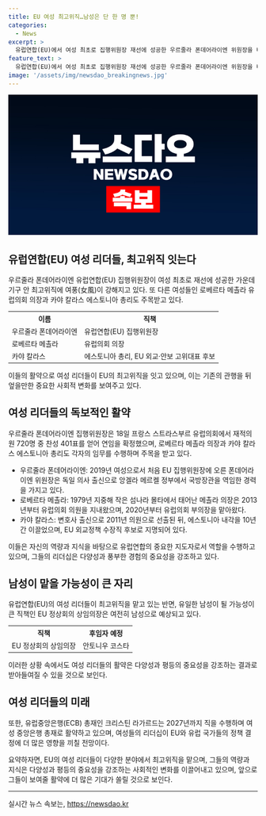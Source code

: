 ```yaml
---
title: EU 여성 최고위직…남성은 단 한 명 뿐!
categories:
  - News
excerpt: >
  유럽연합(EU)에서 여성 최초로 집행위원장 재선에 성공한 우르줄라 폰데어라이엔 위원장을 비롯해 여성들의 영향력이 커지고 있다. 로베르타 메촐라 유럽의회 의장과 카야 칼라스 에스토니아 총리도 여성으로서의 역할을 이끌어가고 있다. 남성 차출이 예상되는 EU 정상회의 상임의장과 유럽중앙은행(ECB) 총재 등에서도 여성의 영향력이 커지고 있다. 이러한 상황은 EU 내 여성 리더십의 증가를 시사하며, 여성들의 세계 정치 및 경제 무대에서의 역할이 더욱 중요해지고 있다.
feature_text: >
  유럽연합(EU)에서 여성 최초로 집행위원장 재선에 성공한 우르줄라 폰데어라이엔 위원장을 비롯해 여성들의 영향력이 커지고 있다. 로베르타 메촐라 유럽의회 의장과 카야 칼라스 에스토니아 총리도 여성으로서의 역할을 이끌어가고 있다. 남성 차출이 예상되는 EU 정상회의 상임의장과 유럽중앙은행(ECB) 총재 등에서도 여성의 영향력이 커지고 있다. 이러한 상황은 EU 내 여성 리더십의 증가를 시사하며, 여성들의 세계 정치 및 경제 무대에서의 역할이 더욱 중요해지고 있다.
image: '/assets/img/newsdao_breakingnews.jpg'
---
```


<p><img src="/assets/img/newsdao_breakingnews.jpg" alt="koreaapp 속보" /></p>

<h2 data-ke-size="size26">유럽연합(EU) 여성 리더들, 최고위직 잇는다</h2>

<p data-ke-size="size16">우르줄라 폰데어라이엔 유럽연합(EU) 집행위원장이 여성 최초로 재선에 성공한 가운데 기구 안 최고위직에 여풍(女風)이 강해지고 있다. 또 다른 여성들인 로베르타 메촐라 유럽의회 의장과 카야 칼라스 에스토니아 총리도 주목받고 있다.</p>

<table>
    <tr>
        <th>이름</th>
        <th>직책</th>
    </tr>
    <tr>
        <td>우르줄라 폰데어라이엔</td>
        <td>유럽연합(EU) 집행위원장</td>
    </tr>
    <tr>
        <td>로베르타 메촐라</td>
        <td>유럽의회 의장</td>
    </tr>
    <tr>
        <td>카야 칼라스</td>
        <td>에스토니아 총리, EU 외교·안보 고위대표 후보</td>
    </tr>
</table>

<p data-ke-size="size16">이들의 활약으로 여성 리더들이 EU의 최고위직을 잇고 있으며, 이는 기존의 관행을 뒤엎을만한 중요한 사회적 변화를 보여주고 있다.</p>

<h2 data-ke-size="size26">여성 리더들의 독보적인 활약</h2>

<p data-ke-size="size16">우르줄라 폰데어라이엔 집행위원장은 18일 프랑스 스트라스부르 유럽의회에서 재적의원 720명 중 찬성 401표를 얻어 연임을 확정했으며, 로베르타 메촐라 의장과 카야 칼라스 에스토니아 총리도 각자의 임무를 수행하며 주목을 받고 있다.</p>

<ul>
    <li>우르줄라 폰데어라이엔: 2019년 여성으로서 처음 EU 집행위원장에 오른 폰데어라이엔 위원장은 독일 의사 출신으로 앙겔라 메르켈 정부에서 국방장관을 역임한 경력을 가지고 있다.</li>
    <li>로베르타 메촐라: 1979년 지중해 작은 섬나라 몰타에서 태어난 메촐라 의장은 2013년부터 유럽의회 의원을 지내왔으며, 2020년부터 유럽의회 부의장을 맡아왔다.</li>
    <li>카야 칼라스: 변호사 출신으로 2011년 의원으로 선출된 뒤, 에스토니아 내각을 10년간 이끌었으며, EU 외교정책 수장직 후보로 지명되어 있다.</li>
</ul>

<p data-ke-size="size16">이들은 자신의 역량과 지식을 바탕으로 유럽연합의 중요한 지도자로서 역할을 수행하고 있으며, 그들의 리더십은 다양성과 풍부한 경험의 중요성을 강조하고 있다.</p>

<h2 data-ke-size="size26">남성이 맡을 가능성이 큰 자리</h2>

<p data-ke-size="size16">유럽연합(EU)의 여성 리더들이 최고위직을 맡고 있는 반면, 유일한 남성이 될 가능성이 큰 직책인 EU 정상회의 상임의장은 여전히 남성으로 예상되고 있다.</p>

<table>
    <tr>
        <th>직책</th>
        <th>후임자 예정</th>
    </tr>
    <tr>
        <td>EU 정상회의 상임의장</td>
        <td>안토니우 코스타</td>
    </tr>
</table>

<p data-ke-size="size16">이러한 상황 속에서도 여성 리더들의 활약은 다양성과 평등의 중요성을 강조하는 결과로 받아들여질 수 있을 것으로 보인다.</p>

<h2 data-ke-size="size26">여성 리더들의 미래</h2>

<p data-ke-size="size16">또한, 유럽중앙은행(ECB) 총재인 크리스틴 라가르드는 2027년까지 직을 수행하며 여성 중앙은행 총재로 활약하고 있으며, 여성들의 리더십이 EU와 유럽 국가들의 정책 결정에 더 많은 영향을 끼칠 전망이다.</p>

<p data-ke-size="size16">요약하자면, EU의 여성 리더들이 다양한 분야에서 최고위직을 맡으며, 그들의 역량과 지식은 다양성과 평등의 중요성을 강조하는 사회적인 변화를 이끌어내고 있으며, 앞으로 그들이 보여줄 활약에 더 많은 기대가 쏠릴 것으로 보인다.</p>

<p><hr></p>
실시간 뉴스 속보는, <a href="https://newsdao.kr" rel="dofollow">https://newsdao.kr</a>


